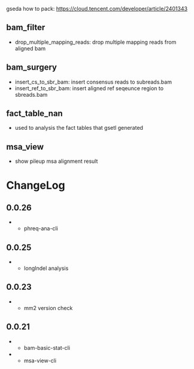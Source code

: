 gseda
how to pack: https://cloud.tencent.com/developer/article/2401343

## bam_filter

* drop_multiple_mapping_reads: drop multiple mapping reads from aligned bam

## bam_surgery

* insert_cs_to_sbr_bam: insert consensus reads to subreads.bam
* insert_ref_to_sbr_bam: insert aligned ref seqeunce region to sbreads.bam

## fact_table_nan

* used to analysis the fact tables that gsetl generated

## msa_view

* show pileup msa alignment result


# ChangeLog

## 0.0.26

* + phreq-ana-cli

## 0.0.25

* + longIndel analysis

## 0.0.23

* + mm2 version check

## 0.0.21

* + bam-basic-stat-cli
* + msa-view-cli
